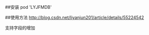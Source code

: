
##安装
pod 'LYJFMDB'         


##使用方法
http://blog.csdn.net/liyanjun201/article/details/55224542

支持字段的增加

